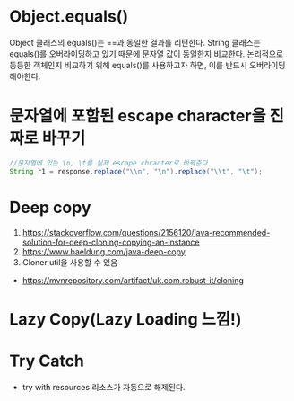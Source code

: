 # Object.equals()
Object 클래스의 equals()는 ==과 동일한 결과를 리턴한다.
String 클래스는 equals()를 오버라이딩하고 있기 때문에 문자열 값이 동일한지 비교한다.
논리적으로 동등한 객체인지 비교하기 위해 equals()를 사용하고자 하면, 이를 반드시 오버라이딩해야한다. 

# 문자열에 포함된 escape character을 진짜로 바꾸기
```java
//문자열에 있는 \n, \t를 실제 escape chracter로 바꿔준다
String r1 = response.replace("\\n", "\n").replace("\\t", "\t");
```
# Deep copy
1. https://stackoverflow.com/questions/2156120/java-recommended-solution-for-deep-cloning-copying-an-instance
2. https://www.baeldung.com/java-deep-copy
3. Cloner util을 사용할 수 있음 
- https://mvnrepository.com/artifact/uk.com.robust-it/cloning

# Lazy Copy(Lazy Loading 느낌!)

# Try Catch
* try with resources 리소스가 자동으로 해제된다.
